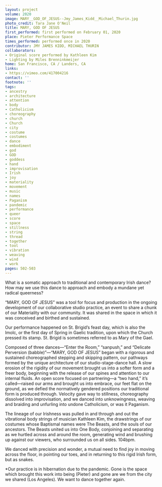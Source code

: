```yaml
---
layout: project
volume: 2020
image: MARY__GOD_OF_JESUS--Jmy_James_Kidd__Michael_Thurin.jpg
photo_credit: Tara Jane O'Neil
title: MARY, GOD OF JESUS
first_performed: first performed on February 01, 2020
place: Pieter Performance Space
times_performed: performed once in 2020
contributor: JMY JAMES KIDD, MICHAEL THURIN
collaborators:
- Original score performed by Kathleen Kim
- Lighting by Miles Brenninkmeijer
home: San Francisco, CA / Landers, CA
links:
- https://vimeo.com/417004216
contact: ''
footnote: ''
tags:
- ancestry
- architecture
- attention
- body
- Catholicism
- choreography
- church
- Church
- city
- costume
- costumes
- dance
- embodiment
- god
- GOD
- goddess
- hand
- improvisation
- Irish
- joy
- materiality
- movement
- music
- names
- Paganism
- pandemic
- performance
- queer
- score
- space
- stillness
- string
- thread
- together
- tool
- vibration
- weaving
- wind
- work
pages: 502-503
---
```


What is a somatic approach to traditional and contemporary Irish dance? How may we use this dance to approach and embody a mundane yet radical queerness? 

“MARY, GOD OF JESUS” was a tool for focus and production in the ongoing development of our collaborative studio practice, an event to share a chunk of our Materiality with our community. It was shared in the space in which it was conceived and birthed and sustained. 

Our performance happened on St. Brigid’s feast day, which is also the Imolc, or the first day of Spring in Gaelic tradition, upon which the Church pressed its stamp. St. Brigid is sometimes referred to as Mary of the Gael. 

Composed of three dances—“Enter the Room,” “sanpush,” and “Delicate Perversion (babble)”—“MARY, GOD OF JESUS” began with a rigorous and sustained choreographed stepping and skipping pattern, our pathways formed by the unique architecture of our studio-stage-dance hall. A slow erosion of the rigidity of our movement brought us into a softer form and a freer body, beginning with the release of our spines and attention to our internal fluids. An open score focused on partnering—a “two hand,” it’s called—raised our arms and brought us into embrace, our feet flat on the ground, as we defied the normatively gendered positions our traditional form is produced through. Velocity gave way to stillness, choreography dissolved into improvisation, and we danced into unknowingness, weaving and braiding and unfurling into undone Catholicism, or was it Paganism. 

The lineage of our Irishness was pulled in and through and out the vibrational body strings of musician Kathleen Kim, the drawstrings of our costumes whose Baptismal names were The Beasts, and the souls of our ancestors. The Beasts united us into One Body, conjoining and separating as we hurtled across and around the room, generating wind and brushing up against our viewers, who surrounded us on all sides. 104bpm.  

We danced with precision and wonder, a mutual need to find joy in moving across the floor, in pointing our toes, and in returning to this rigid Irish form, but as snakes. 

*Our practice is in hibernation due to the pandemic. Gone is the space which brought this work into being (Pieter) and gone are we from the city we shared (Los Angeles). We want to dance together again.